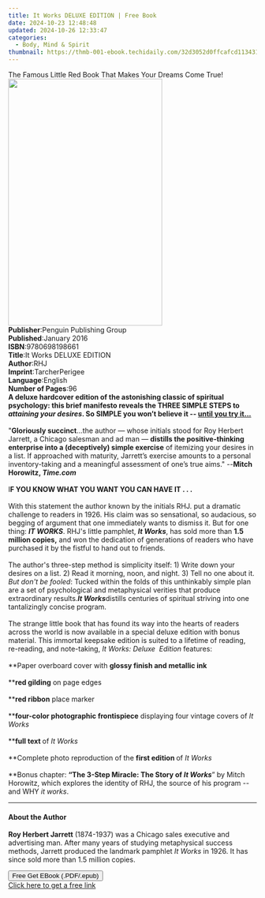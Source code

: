 ```yaml
---
title: It Works DELUXE EDITION | Free Book
date: 2024-10-23 12:48:48
updated: 2024-10-26 12:33:47
categories:
  - Body, Mind & Spirit
thumbnail: https://thmb-001-ebook.techidaily.com/32d3052d0ffcafcd113431c00083b57babc3a258d2615ab8b9ab33c857ff0df6.jpg
---
```

<main id="book-container">
  <div class="flex flex-col">
    <div class="book-brief flex-1 py-6 px-4 sm:p-6 md:py-10 md:px-8">
      <!-- brief-->
      <div class="book-brief-main">
        The Famous Little Red Book That Makes Your Dreams Come True!
      </div>
    </div>
    <div
      class="book-meta-info flex-1 grid gap-4 col-start-1 col-end-3 row-start-1 sm:mb-6 sm:grid-cols-4 lg:gap-6 lg:col-start-2 lg:row-end-6 lg:row-span-6 lg:mb-0"
    >
      <div
        class="book-meta-info-left place-content-center mt-4 p-4 text-sm leading-6 col-start-2 col-span-2 dark:text-slate-400"
      >
        <img
          class="w-full h-500 object-cover rounded-lg sm:h-255 sm:col-span-2 lg:col-span-full"
          src="https://img-001-ebook.techidaily.com/f38748b1090aa34a27ff6896d9a4adc9184818c0d044a76ec42d6deb7093c74e.jpg"
          alt=""
          width="312"
          height="500"
        />
      </div>
      <div
        class="book-meta-info-right mt-2 col-start-1 row-start-2 col-span-3 self-center"
      >
        <!-- meta data  -->
        <div class="flex flex-col px-4 md:px-8">
          <div class="flex-1">
            <strong>Publisher</strong>:<span class="px-2"
              >Penguin Publishing Group</span
            >
          </div>
          <div class="flex-1">
            <strong>Published</strong>:<span class="px-2">January 2016</span>
          </div>
          <div class="flex-1">
            <strong>ISBN</strong>:<span class="px-2">9780698198661</span>
          </div>
          <div class="flex-1">
            <strong>Title</strong>:<span class="px-2"
              >It Works DELUXE EDITION</span
            >
          </div>
          <div class="flex-1">
            <strong>Author</strong>:<span class="px-2">RHJ</span>
          </div>
          <div class="flex-1">
            <strong>Imprint</strong>:<span class="px-2">TarcherPerigee</span>
          </div>
          <div class="flex-1">
            <strong>Language</strong>:<span class="px-2">English</span>
          </div>
          <div class="flex-1">
            <strong>Number of Pages</strong>:<span class="px-2">96</span>
          </div>
        </div>
      </div>
    </div>
    <div class="book-description flex-1 py-6 px-4 sm:p-6 md:py-10 md:px-8">
      <div class="book-description-main">
        <div accordion-content="" id="description">
          <b
            >A deluxe hardcover edition of the astonishing classic of spiritual
            psychology: this brief manifesto reveals the THREE SIMPLE STEPS to
            <i>attaining your desires</i>. So SIMPLE you won’t believe it --
            <u>until you try it...</u></b
          ><br /><br />"<b>Gloriously succinct</b>...the author — whose initials
          stood for Roy Herbert Jarrett, a Chicago salesman and ad man —
          <b
            >distills the positive-thinking enterprise into a (deceptively)
            simple exercise</b
          >
          of itemizing your desires in a list. If approached with maturity,
          Jarrett’s exercise amounts to a personal inventory-taking and a
          meaningful assessment of one’s true aims." --<b
            >Mitch Horowitz, <i>Time.com</i></b
          ><br /><br />I<b>F YOU KNOW WHAT YOU WANT YOU CAN HAVE IT . . .</b
          ><br /><br />With this statement the author known by the initials RHJ.
          put a dramatic challenge to readers in 1926. His claim was so
          sensational, so audacious, so begging of argument that one immediately
          wants to dismiss it. But for one thing: <b><i>IT WORKS</i></b
          >. RHJ's little pamphlet, <b><i>It Works</i></b
          >, has sold more than <b>1.5 million copies,</b> and won the
          dedication of generations of readers who have purchased it by the
          fistful to hand out to friends.<br /><br />The author's three-step
          method is simplicity itself: 1) Write down your desires on a list. 2)
          Read it morning, noon, and night. 3) Tell no one about it.
          <i>But don't be fooled</i>: Tucked within the folds of this
          unthinkably simple plan are a set of psychological and metaphysical
          verities that produce extraordinary results.<b><i>It Works</i></b
          >distills centuries of spiritual striving into one tantalizingly
          concise program.<br /><br />The strange little book that has found its
          way into the hearts of readers across the world is now available in a
          special deluxe edition with bonus material. This immortal keepsake
          edition is suited to a lifetime of reading, re-reading, and
          note-taking,
          <i>It Works: Deluxe&nbsp; Edition</i> features:<br /><br />**Paper
          overboard cover with <b>glossy finish and metallic ink </b
          ><br /><br />**<b>red gilding</b> on page edges<br /><br />**<b
            >red ribbon</b
          >
          place marker<br /><br />**<b>four-color photographic frontispiece</b>
          displaying four vintage covers of <i>It Works</i><br /><br />**<b
            >full text </b
          >of <i>It Works</i><br /><br />**Complete photo reproduction of the
          <b>first edition </b>of <i>It Works</i><br /><br />**Bonus chapter:
          <b>“The 3-Step Miracle: The Story of <i>It Works</i></b
          >” by Mitch Horowitz, which explores the identity of RHJ, the source
          of his program -- and WHY <i>it works</i>.
        </div>
        <div class="accordion-fader"></div>
      </div>
    </div>
    <div class="book-excerpts flex-1 py-6 px-4 sm:p-6 md:py-10 md:px-8">
      <!-- excerpts-->
      <div class="book-excerpts-main">
        <hr />
        <h4 class="placeholder placeholder-heading">
          <span>About the Author</span>
        </h4>
        <p>
          <b>Roy Herbert Jarrett</b> (1874-1937) was a Chicago sales executive
          and advertising man. After many years of studying metaphysical success
          methods, Jarrett produced the landmark pamphlet <i>It Works</i> in
          1926. It has since sold more than 1.5 million copies.
        </p>
      </div>
    </div>
    <div
      class="book-about-author flex-1 py-6 px-4 sm:p-6 md:py-10 md:px-8"
    ></div>
    <div class="book-free-get flex-1 py-6 px-4 sm:p-6 md:py-10 md:px-8">
      <button
        id="btn-free-get"
        class="bg-blue-500 hover:bg-blue-700 text-white font-bold py-2 px-4 rounded"
      >
        Free Get EBook (.PDF/.epub)
      </button>
      <div id="countdown-display" class="px-2 text-lg mt-2"></div>
      <a
        id="free-link"
        class="hidden bg-blue-500 hover:bg-blue-700 text-white font-bold py-2 px-4 rounded"
        href="https://www.ebooks.com/en-us/book/2029268/it-works-deluxe-edition/rhj/"
        target="_blank"
        >Click here to get a free link</a
      >
    </div>
    <script>
      let countdownTime = 0;
      let countdownInterval = null;
      document
        .getElementById('btn-free-get')
        .addEventListener('click', startCountdown);
      function startCountdown() {
        countdownTime = new Date().getTime() + 60000 * 3;
        countdownInterval = setInterval(updateCountdown, 1000);
        document.getElementById('btn-free-get').disabled = true;
        document
          .getElementById('btn-free-get')
          .classList.add('bg-gray-500', 'cursor-not-allowed');
      }
      function updateCountdown() {
        let currentTime = new Date().getTime();
        let timeLeft = countdownTime - currentTime;
        let secondsLeft = Math.floor(timeLeft / 1000);
        document.getElementById('countdown-display').innerHTML =
          `Remaining time: ${secondsLeft} seconds.`;
        if (secondsLeft <= 0) {
          clearInterval(countdownInterval);
          document.getElementById('btn-free-get').classList.add('hidden');
          document.getElementById('free-link').classList.remove('hidden');
          document.getElementById('countdown-display').innerHTML = '';
        }
      }
    </script>
  </div>
</main>
